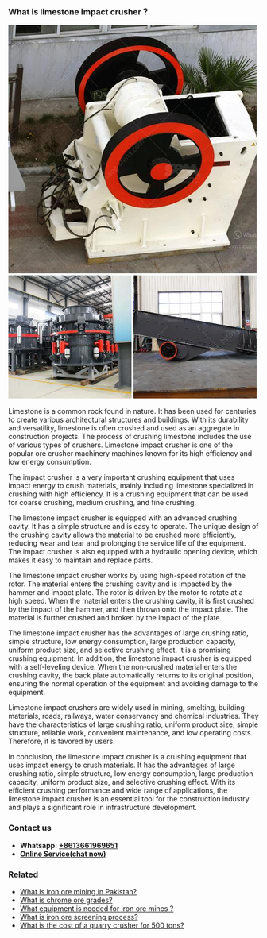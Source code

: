 <h3>What is limestone impact crusher？</h3><img src='1701742702.jpg' alt=''><p>Limestone is a common rock found in nature. It has been used for centuries to create various architectural structures and buildings. With its durability and versatility, limestone is often crushed and used as an aggregate in construction projects. The process of crushing limestone includes the use of various types of crushers. Limestone impact crusher is one of the popular ore crusher machinery machines known for its high efficiency and low energy consumption.</p><p>The impact crusher is a very important crushing equipment that uses impact energy to crush materials, mainly including limestone specialized in crushing with high efficiency. It is a crushing equipment that can be used for coarse crushing, medium crushing, and fine crushing.</p><p>The limestone impact crusher is equipped with an advanced crushing cavity. It has a simple structure and is easy to operate. The unique design of the crushing cavity allows the material to be crushed more efficiently, reducing wear and tear and prolonging the service life of the equipment. The impact crusher is also equipped with a hydraulic opening device, which makes it easy to maintain and replace parts.</p><p>The limestone impact crusher works by using high-speed rotation of the rotor. The material enters the crushing cavity and is impacted by the hammer and impact plate. The rotor is driven by the motor to rotate at a high speed. When the material enters the crushing cavity, it is first crushed by the impact of the hammer, and then thrown onto the impact plate. The material is further crushed and broken by the impact of the plate.</p><p>The limestone impact crusher has the advantages of large crushing ratio, simple structure, low energy consumption, large production capacity, uniform product size, and selective crushing effect. It is a promising crushing equipment. In addition, the limestone impact crusher is equipped with a self-leveling device. When the non-crushed material enters the crushing cavity, the back plate automatically returns to its original position, ensuring the normal operation of the equipment and avoiding damage to the equipment.</p><p>Limestone impact crushers are widely used in mining, smelting, building materials, roads, railways, water conservancy and chemical industries. They have the characteristics of large crushing ratio, uniform product size, simple structure, reliable work, convenient maintenance, and low operating costs. Therefore, it is favored by users.</p><p>In conclusion, the limestone impact crusher is a crushing equipment that uses impact energy to crush materials. It has the advantages of large crushing ratio, simple structure, low energy consumption, large production capacity, uniform product size, and selective crushing effect. With its efficient crushing performance and wide range of applications, the limestone impact crusher is an essential tool for the construction industry and plays a significant role in infrastructure development.</p><h3>Contact us</h3><ul><li><strong>Whatsapp:&nbsp;<a href="https://wa.me/8613661969651">+8613661969651</a></strong></li><li><a href="https://swt.shibang-china.com/?git&amp;zhl&amp;What is limestone impact crusher？"><strong>Online Service(chat now)</strong></a></li></ul><h3>Related</h3><ul><li><a href='What is iron ore mining in Pakistan.md'>What is iron ore mining in Pakistan?</a></li><li><a href='What is chrome ore grades.md'>What is chrome ore grades?</a></li><li><a href='What equipment is needed for iron ore mines .md'>What equipment is needed for iron ore mines ?</a></li><li><a href='What is iron ore screening process.md'>What is iron ore screening process?</a></li><li><a href='What is the cost of a quarry crusher for 500 tons.md'>What is the cost of a quarry crusher for 500 tons?</a></li></ul>